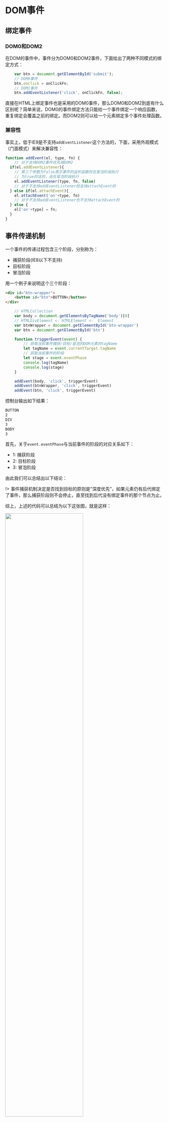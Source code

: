 # DOM事件

## 绑定事件

### DOM0和DOM2
在DOM的事件中，事件分为DOM0和DOM2事件，下面给出了两种不同模式的绑定方式：

```js
	var btn = document.getElementById('submit');
	// DOM0事件
	btn.onclick = onClickFn;
	// DOM2事件    
    btn.addEventListener('click', onClickFn, false);
```

直接在HTML上绑定事件也是采用的DOM0事件，那么DOM0和DOM2到底有什么区别呢？简单来说，DOM0的事件绑定方法只能给一个事件绑定一个响应函数，重复绑定会覆盖之前的绑定。而DOM2则可以给一个元素绑定多个事件处理函数。

### 兼容性

事实上，低于IE9是不支持`addEventListener`这个方法的，下面，采用外观模式（门面模式）来解决兼容性：
```js
function addEvent(el, type, fn) {
	// 对于支持DOM2事件优先用DOM2
  if(el.addEventListener){
  	// 第三个参数为false表示事件的监听函数将在冒泡阶段执行
  	// 为true的话则，会在冒泡阶段执行
  	el.addEventListener(type, fn, false)
  	// 对于不支持addEventListener但支持attachEvent的
  } else if(el.attachEvent){
  	el.attachEvent('on'+type, fn)
  	// 对于不支持addEventListener也不支持attachEvent的
  } else {
  	el['on'+type] = fn;
  }
}
```

## 事件传递机制

一个事件的传递过程包含三个阶段，分别称为：

- 捕获阶段(IE8以下不支持)
- 目标阶段
- 冒泡阶段



用一个例子来说明这个三个阶段：
```html
<div id="btn-wrapper">
	<button id="btn">BUTTON</button>
</div>
```

```js
	// HTMLCollection
	var body = document.getElementsByTagName('body')[0]
	// HTMLDivElement <- HTMLElement <-  Element
	var btnWrapper = document.getElementById('btn-wrapper')
	var btn = document.getElementById('btn')

	function triggerEvent(event) {
		// 获取当前事件捕获/目标/冒泡的DOM元素的tagName
		let tagName = event.currentTarget.tagName
		// 获取当前事件的阶段
		let stage = event.eventPhase
		console.log(tagName)
		console.log(stage)
	}

	addEvent(body, 'click', triggerEvent)
	addEvent(btnWrapper, 'click', triggerEvent)
	addEvent(btn, 'click', triggerEvent)
```



控制台输出如下结果：
```markdown
BUTTON
2 
DIV
3
BODY
3
```

首先，关于`event.eventPhase`与当前事件的阶段的对应关系如下：
 
- 1: 捕获阶段
- 2: 目标阶段
- 3: 冒泡阶段

由此我们可以总结出以下结论：

!> 事件捕获机制决定是否找到目标的原则是“深度优先”，如果元素仍有后代绑定了事件，那么捕获阶段则不会停止，直至找到后代没有绑定事件的那个节点为止。


综上，上述的代码可以总结为以下这张图，就是这样：

<img style="width: 70%" src="./JavaScript/img/js-01.png" alt="">

那么，问题来了，如何将上述事件的事件监听函数的执行顺序颠倒过来呢？

!> 当然这种奇葩的需求，只能在DOM2级事件中，设定`addEventListener`的第三个参数为`true`。

最后再强调一遍`addEventListener`的第三个参数的作用：

- `true` 表示该元素在事件的“捕获阶段”（由外往内传递时）响应事件；
- `false` 表示该元素在事件的“冒泡阶段”（由内向外传递时）响应事件。

## 事件截获

在移动端开发时，我们常常会遇到这样一种需求：在一个`list`的`item`中，点击`item`本身进入查看详情，点击右侧的`button`执行某个业务相关的功能，如下图：

<img style="width: 70%" src="./JavaScript/img/js-02.png" alt="">

当右侧的`button`并未脱离文档流，且属于`item`的某个子节点，当点击了右侧的`button`后，初学者往往会感到郁闷，我只是想触发`button`的事件，为什么连`item`的事件也触发了。

现在，我们很好结合两节的知识来阐述原因了——事件冒泡机制。


事件的这种`捕获 - 目标 - 冒泡`机制为我们截获事件提供了极大的便利。



DOM提供了以下几种标准的2级DOM事件（也就是IE不支持）的方法：

方法|描述
---|---
`initEvent()`|初始化新创建的 Event 对象的属性
`preventDefault()`|通知浏览器不要执行与事件关联的默认动作
`stopPropagation()`|不再派发事件,阻止事件的冒泡

实际开发中，我们用得较多的就是`preventDefault()`和`stopPropagation()`，因此这里只演示这两者的区别。

倘若我们在上一节的























currentTarget

当前的target

target 和 currentTarget 的区别？